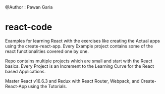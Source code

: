 @Author : Pawan Garia

# react-code
Examples for learning React with the exercises like creating the Actual apps using the create-react-app. Every Example project contains some of the react functionalities covered one by one.

Repo contains multiple projects which are small and start with the React basics. Every Project is an Increment to the Learning Curve for the React based Applications. 

Master React v16.6.3 and Redux with React Router, Webpack, and Create-React-App using the Tutorials.
